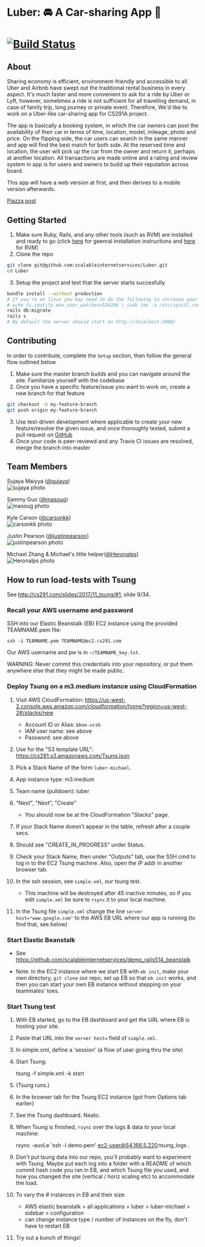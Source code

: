 # Luber: :oncoming_automobile: A Car-sharing App :oncoming_taxi:
[![Build Status](https://travis-ci.org/scalableinternetservices/Luber.svg?branch=master)](https://travis-ci.org/scalableinternetservices/Luber)
==================================

About
------

Sharing economy is efficient, environment-friendly and accessible to all. Uber and Airbnb have swept out the traditional rental business in every aspect. It's much faster and more convenient to ask for a ride by Uber or Lyft, however, sometimes a ride is not sufficient for all travelling demand, in case of family trip, long journey or private event. Therefore, We'd like to work on a Uber-like car-sharing app for CS291A project.

The app is basically a booking system, in which the car owners can post the availability of their car in terms of time, location, model, mileage, photo and price. On the flipping side, the car users can search in the same manner and app will find the best match for both side. At the reserved time and location, the user will pick up the car from the owner and return it, perhaps at another location. All transactions are made online and a rating and review system in app is for users and owners to build up their reputation across board.

This app will have a web version at first, and then derives to a mobile version afterwards.

[Piazza post](https://piazza.com/class/j789lo09yai5qx?cid=7)

Getting Started
----------------

1. Make sure Ruby, Rails, and any other tools (such as RVM) are installed and ready to go (click [here](http://installrails.com/steps/choose_os) for geenral installation instructions and [here](https://rvm.io/) for RVM)
2. Clone the repo
```sh
git clone git@github.com:scalableinternetservices/Luber.git
cd Luber
```
3. Setup the project and test that the server starts succesfully
```sh
bundle install --without production
# If you're on linux you may need to do the following to increase your number of watchers
# echo fs.inotify.max_user_watches=524288 | sudo tee -a /etc/sysctl.conf && sudo sysctl -p
rails db:migrate
rails s
# By default the server should start on http://localhost:3000/
```

Contributing
-------------

In order to contribute, complete the `Setup` section, then follow the general flow outlined below

1. Make sure the master branch builds and you can navigate around the site. Familiarize yourself with the codebase
2. Once you have a specific feature/issue you want to work on, create a new branch for that feature
```sh
git checkout -b my-feature-branch
git push origin my-feature-branch
```
3. Use test-driven development where applicable to create your new feature/resolve the given issue, and once thoroughly tested, submit a pull request on [GitHub](https://github.com/scalableinternetservices/Luber/pulls)
4. Once your code is peer-reviewd and any Travis CI issues are resolved, merge the branch into master

Team Members
-------------

Sujaya Maiyya ([@sujaya](https://github.com/sujaya))  
![sujaya photo](https://avatars2.githubusercontent.com/u/4294071?v=4&s=400)

Sammy Guo ([@masoug](https://github.com/masoug))  
![masoug photo](https://github.com/scalableinternetservices/Luber/blob/master/misc/snapshots/sammy.jpg)

Kyle Carson ([@carsonkk](https://github.com/carsonkk))  
![carsonkk photo](https://avatars0.githubusercontent.com/u/10569071?v=4&s=400)

Justin Pearson ([@justinpearson](https://github.com/justinpearson))  
![justinpearson photo](http://justinppearson.com/assets/my-face-2.png)

Michael Zhang & Michael's little helper([@Heronalps](https://github.com/Heronalps))  
![Heronalps photo](https://github.com/scalableinternetservices/Luber/blob/master/misc/snapshots/heronalps.jpg)


How to run load-tests with Tsung
----------------------------------

See <http://cs291.com/slides/2017/11_tsung/#1>, slide 9/34.

### Recall your AWS username and password

SSH into our Elastic Beanstalk (EB) EC2 instance using the provided TEAMNAME.pem file:

    ssh -i TEAMNAME.pem TEAMNAME@ec2.cs291.com

Our AWS username and pw is in `~/TEAMNAME_key.txt`.

WARNING: Never commit this credentials into your repository, or put them anywhere else that they might be made public.


### Deploy Tsung on a m3.medium instance using CloudFormation

1. Visit AWS CloudFormation: https://us-west-2.console.aws.amazon.com/cloudformation/home?region=us-west-2#/stacks/new

    - Account ID or Alias: `bboe-ucsb`
    - IAM user name: see above
    - Password: see above

1. Use for the "S3 template URL": https://cs291.s3.amazonaws.com/Tsung.json

1. Pick a Stack Name of the form `luber-michael`.

1. App instance type: m3.medium

1. Team name (pulldown): luber

1. "Next", "Next", "Create"

    - You should now be at the CloudFormation "Stacks" page.

1. If your Stack Name doesn't appear in the table, refresh after a couple secs.

1. Should see "CREATE_IN_PROGRESS" under Status.

1. Check your Stack Name, then under "Outputs" tab, use the SSH cmd to log in to the EC2 Tsung machine. Also, open the IP addr in another browser tab.

1. In the ssh session, see `simple.xml`, our tsung test.

    - This machine will be destroyed after 45 inactive minutes, so if you edit `simple.xml` be sure to `rsync` it to your local machine.


1. In the Tsung file `simple.xml` change the line `server host="www.google.com"` to the AWS EB URL where our app is running (to find that, see below)

### Start Elastic Beanstalk

- See <https://github.com/scalableinternetservices/demo_rails514_beanstalk>

- Note: In the EC2 instance where we start EB with `eb init`, make your own directory, `git clone` our repo, set up EB so that `eb init` works, and then you can start your own EB instance without stepping on your teammates' toes.

### Start Tsung test

1. With EB started, go to the EB dashboard and get the URL where EB is hosting your site.

1. Paste that URL into the `server host=` field of `simple.xml`.

1. In simple.xml, define a 'session' (a flow of user going thru the site)

1. Start Tsung:

    tsung -f simple.xml -k start

1. (Tsung runs.)

1. In the browser tab for the Tsung EC2 instance (got from Options tab earlier)

1. See the Tsung dashboard. Neato.

1. When Tsung is finished, `rsync` over the logs & data to your local machine:

    rsync -auvLe 'ssh -i demo.pem' ec2-user@54.166.5.220:tsung_logs .

1. Don't put tsung data into our repo, you'll probably want to experiment with Tsung. Maybe put each log into a folder with a README of which commit hash code you ran in EB, and which Tsung file you used, and how you changed the site (vertical / horiz scaling etc) to accommodate the load.

1. To vary the # instances in EB and their size: 

    - AWS elastic beanstalk > all applications > luber > luber-michael > sidebar > configuration
    - can change instance type / number of instances on the fly, don't have to restart EB

1. Try out a bunch of things!
